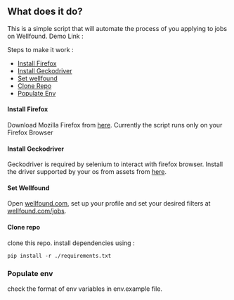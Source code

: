 ## What does it do?
This is a simple script that will automate the process of you applying to jobs on Wellfound. 
Demo Link : 

Steps to make it work : 
 - [Install Firefox](#install-firefox)
 - [Install Geckodriver](#install-geckodriver)
 - [Set wellfound](#set-wellfound)
 - [Clone Repo](#clone-repo)
 - [Populate Env](#populate-env)

#### Install Firefox
Download Mozilla Firefox from [here](https://www.mozilla.org/en-US/firefox/new/). Currently the script runs only on your Firefox Browser

#### Install Geckodriver
Geckodriver is required by selenium to interact with firefox browser.
Install the driver supported by your os from assets from [here](https://github.com/mozilla/geckodriver/releases).

#### Set Wellfound
Open [wellfound.com](https://wellfound.com), set up your profile and set your desired filters at [wellfound.com/jobs](https://wellfound.com/jobs).

#### Clone repo
clone this repo. install dependencies using : 
```
pip install -r ./requirements.txt
```

### Populate env
check the format of env variables in env.example file.
